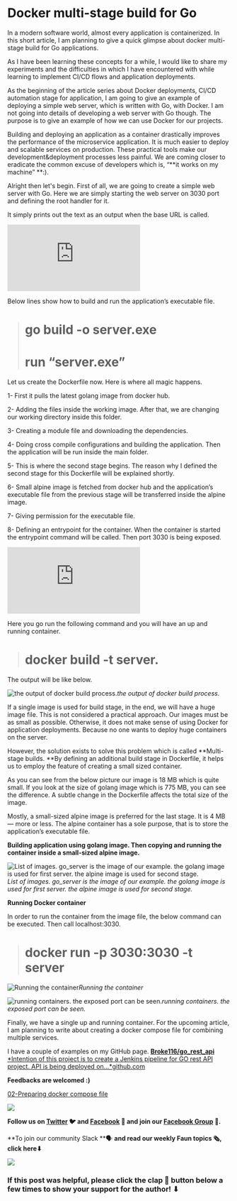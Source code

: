 
# Docker multi-stage build for Go



In a modern software world, almost every application is containerized. In this short article, I am planning to give a quick glimpse about docker multi-stage build for Go applications.

As I have been learning these concepts for a while, I would like to share my experiments and the difficulties in which I have encountered with while learning to implement CI/CD flows and application deployments.

As the beginning of the article series about Docker deployments, CI/CD automation stage for application, I am going to give an example of deploying a simple web server, which is written with Go, with Docker. I am not going into details of developing a web server with Go though. The purpose is to give an example of how we can use Docker for our projects.

Building and deploying an application as a container drastically improves the performance of the microservice application. It is much easier to deploy and scalable services on production. These practical tools make our development&deployment processes less painful. We are coming closer to eradicate the common excuse of developers which is, “**it works on my machine” **:).

Alright then let's begin. First of all, we are going to create a simple web server with Go. Here we are simply starting the web server on 3030 port and defining the root handler for it.

It simply prints out the text as an output when the base URL is called.

<iframe src="https://medium.com/media/e2bc24885c2c565d76f76241a256dc66" frameborder=0></iframe>

Below lines show how to build and run the application’s executable file.
> # go build -o server.exe
> # run “server.exe”

Let us create the Dockerfile now. Here is where all magic happens.

1- First it pulls the latest golang image from docker hub.

2- Adding the files inside the working image. After that, we are changing our working directory inside this folder.

3- Creating a module file and downloading the dependencies.

4- Doing cross compile configurations and building the application. Then the application will be run inside the main folder.

5- This is where the second stage begins. The reason why I defined the second stage for this Dockerfile will be explained shortly.

6- Small alpine image is fetched from docker hub and the application’s executable file from the previous stage will be transferred inside the alpine image.

7- Giving permission for the executable file.

8- Defining an entrypoint for the container. When the container is started the entrypoint command will be called. Then port 3030 is being exposed.

<iframe src="https://medium.com/media/cb3c0931cf4985669089839072d1fb41" frameborder=0></iframe>

Here you go run the following command and you will have an up and running container.
> # docker build -t server.

The output will be like below.

![the output of docker build process.](https://cdn-images-1.medium.com/max/2946/1*r_fV_KbF4j9sl943x9OTqw.png)*the output of docker build process.*

If a single image is used for build stage, in the end, we will have a huge image file. This is not considered a practical approach. Our images must be as small as possible. Otherwise, it does not make sense of using Docker for application deployments. Because no one wants to deploy huge containers on the server.

However, the solution exists to solve this problem which is called **Multi-stage builds. **By defining an additional build stage in Dockerfile, it helps us to employ the feature of creating a small sized container.

As you can see from the below picture our image is 18 MB which is quite small. If you look at the size of golang image which is 775 MB, you can see the difference. A subtle change in the Dockerfile affects the total size of the image.

Mostly, a small-sized alpine image is preferred for the last stage. It is 4 MB — more or less. The alpine container has a sole purpose, that is to store the application’s executable file.

**Building application using golang image. Then copying and running the container inside a small-sized alpine image.**

![List of images. go_server is the image of our example. the golang image is used for first server. the alpine image is used for second stage.](https://cdn-images-1.medium.com/max/2724/1*F-ZAWOjl7YdMRL4OtZce6g.png)*List of images. go_server is the image of our example. the golang image is used for first server. the alpine image is used for second stage.*

**Running Docker container**

In order to run the container from the image file, the below command can be executed. Then call localhost:3030.
> # docker run -p 3030:3030 -t server

![Running the container](https://cdn-images-1.medium.com/max/2366/1*iBeOAOOPt0SglvJIxygRqA.png)*Running the container*

![running containers. the exposed port can be seen.](https://cdn-images-1.medium.com/max/4382/1*B7n0ptWAuuxssEJvcv2GtA.png)*running containers. the exposed port can be seen.*

Finally, we have a single up and running container. For the upcoming article, I am planning to write about creating a docker compose file for combining multiple services.

I have a couple of examples on my GitHub page.
[**Broke116/go_rest_api**
*Intention of this project is to create a Jenkins pipeline for GO rest API project. API is being deployed on…*github.com](https://github.com/Broke116/go_rest_api)

**Feedbacks are welcomed :)**

[02-Preparing docker compose file](https://medium.com/@ekiny018/preparing-docker-compose-file-for-applications-b7ee7d48e74c)

![](https://cdn-images-1.medium.com/max/2000/0*Piks8Tu6xUYpF4DU)

**Follow us on [Twitter](https://twitter.com/joinfaun) **🐦** and [Facebook](https://www.facebook.com/faun.dev/) **👥** and join our [Facebook Group](https://www.facebook.com/groups/364904580892967/) **💬**.**

**To join our community Slack **🗣️ **and read our weekly Faun topics **🗞️,** click here⬇**

![](https://cdn-images-1.medium.com/max/3200/0*oSdFkACJxs5iy1oR)

### If this post was helpful, please click the clap 👏 button below a few times to show your support for the author! ⬇
